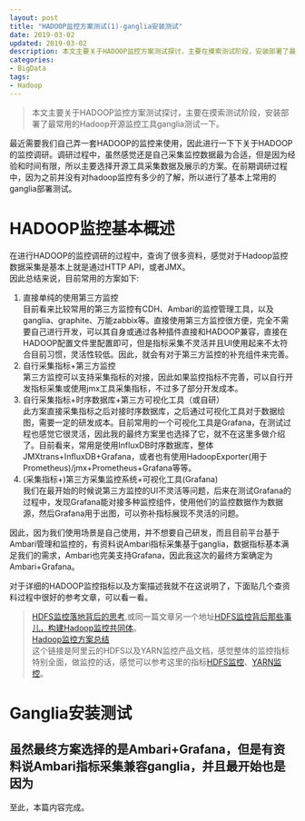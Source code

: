 ```yaml
---
layout: post
title: "HADOOP监控方案测试(1)-ganglia安装测试"
date: 2019-03-02
updated: 2019-03-02
description: 本文主要关于HADOOP监控方案测试探讨，主要在摸索测试阶段，安装部署了最常用的Hadoop开源监控工具ganglia测试一下。
categories:
- BigData
tags:
- Hadoop
---
```

> 本文主要关于HADOOP监控方案测试探讨，主要在摸索测试阶段，安装部署了最常用的Hadoop开源监控工具ganglia测试一下。  
  
最近需要我们自己弄一套HADOOP的监控来使用，因此进行一下下关于HADOOP的监控调研。调研过程中，虽然感觉还是自己采集监控数据最为合适，但是因为经验和时间有限，所以主要选择开源工具采集数据及展示的方案。在前期调研过程中，因为之前并没有对hadoop监控有多少的了解，所以进行了基本上常用的ganglia部署测试。  
  
# HADOOP监控基本概述  
在进行HADOOP的监控调研的过程中，查询了很多资料，感觉对于Hadoop监控数据采集是基本上就是通过HTTP API，或者JMX。  
因此总结来说，目前常用的方案如下:  
1. 直接单纯的使用第三方监控  
目前看来比较常用的第三方监控有CDH、Ambari的监控管理工具，以及ganglia、graphite、万能zabbix等。直接使用第三方监控很方便，完全不需要自己进行开发，可以其自身或通过各种插件直接和HADOOP兼容，直接在HADOOP配置文件里配置即可，但是指标采集不灵活并且UI使用起来不太符合目前习惯，灵活性较低。因此，就会有对于第三方监控的补充组件来完善。  
2. 自行采集指标+第三方监控  
第三方监控可以支持采集指标的对接，因此如果监控指标不完善，可以自行开发指标采集或使用jmx工具采集指标，不过多了部分开发成本。  
3. 自行采集指标+时序数据库+第三方可视化工具（或自研）  
此方案直接采集指标之后对接时序数据库，之后通过可视化工具对于数据绘图，需要一定的研发成本。目前常用的一个可视化工具是Grafana，在测试过程也感觉它很灵活，因此我的最终方案里也选择了它，就不在这里多做介绍了。目前看来，常用是使用InfluxDB时序数据库，整体JMXtrans+InfluxDB+Grafana，或者也有使用HadoopExporter(用于Prometheus)/jmx+Prometheus+Grafana等等。  
4. (采集指标+)第三方采集监控系统+可视化工具(Grafana)  
我们在最开始的时候说第三方监控的UI不灵活等问题，后来在测试Grafana的过程中，发现Grafana能对接多种监控组件，使用他们的监控数据作为数据源，然后Grafana用于出图，可以弥补指标展现不灵活的问题。  
  
因此，因为我们使用场景是自己使用，并不想要自己研发，而且目前平台基于Ambari管理和监控的，有资料说Ambari指标采集基于ganglia，数据指标基本满足我们的需求，Ambari也完美支持Grafana，因此我这次的最终方案确定为Ambari+Grafana。  
  
对于详细的HADOOP监控指标以及方案描述我就不在这说明了，下面贴几个查资料过程中很好的参考文章，可以看一看。  
  
> [HDFS监控落地背后的思考](http://bigdata.51cto.com/art/201902/592223.htm),或同一篇文章另一个地址[HDFS监控背后那些事儿，构建Hadoop监控共同体](http://blog.itpub.net/31557889/viewspace-2286391/)。  
> [Hadoop监控方案总结](https://winway.github.io/2016/01/22/hadoop-moniting-strategy/#二-可用的监控方法)  
> 这个链接是阿里云的HDFS以及YARN监控产品文档，感觉整体的监控指标特别全面，做监控的话，感觉可以参考这里的指标[HDFS监控](https://www.alibabacloud.com/help/zh/doc-detail/107039.htm?spm=a2c63.p38356.b99.56.1b3656b1lYvMc1)、[YARN监控](https://www.alibabacloud.com/help/zh/doc-detail/107040.htm)。  
  
# Ganglia安装测试  
虽然最终方案选择的是Ambari+Grafana，但是有资料说Ambari指标采集兼容ganglia，并且最开始也是因为
---    
至此，本篇内容完成。  
